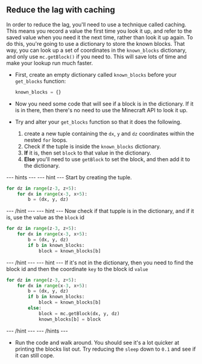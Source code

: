 ## Reduce the lag with caching

In order to reduce the lag, you'll need to use a technique called caching. This means you record a value the first time you look it up, and refer to the saved value when you need it the next time, rather than look it up again. To do this, you're going to use a dictionary to store the known blocks. That way, you can look up a set of coordinates in the `known_blocks` dictionary, and only use `mc.getBlock()` if you need to. This will save lots of time and make your lookup run much faster.

- First, create an empty dictionary called `known_blocks` before your `get_blocks` function:

    ```python
    known_blocks = {}
    ```
- Now you need some code that will see if a block is in the dictionary. If it is in there, then there's no need to use the Minecraft API to look it up.

- Try and alter your `get_blocks` function so that it does the following.
  1. create a new tuple containing the `dx`, `y` and `dz` coordinates within the nested `for` loops.
  1. Check if the tuple is inside the `known_blocks` dictionary.
  1. **If** it is, then set `block` to that value in the dictionary.
  1. **Else** you'll need to use `getBlock` to set the block, and then add it to the dictionary.
  
--- hints --- --- hint ---
Start by creating the tuple.
```python
for dz in range(z-3, z+5):
	for dx in range(x-3, x+5):
		b = (dx, y, dz)
```
--- /hint --- --- hint ---
Now check if that tupple is in the dictionary, and if it is, use the value as the `block` id
```python
for dz in range(z-3, z+5):
	for dx in range(x-3, x+5):
		b = (dx, y, dz)
		if b in known_blocks:
			block = known_blocks[b]
```
--- /hint --- --- hint ---
If it's not in the dictionary, then you need to find the block id and then the coordinate `key` to the block id `value`
```python
for dz in range(z-3, z+5):
	for dx in range(x-3, x+5):
		b = (dx, y, dz)
		if b in known_blocks:
			block = known_blocks[b]
		else:
			block = mc.getBlock(dx, y, dz)
			known_blocks[b] = block
```
--- /hint --- --- /hints ---

- Run the code and walk around. You should see it's a lot quicker at printing the blocks list out. Try reducing the `sleep` down to `0.1` and see if it can still cope.
  
